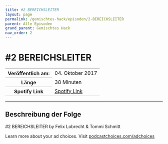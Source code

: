 ```yaml
---
title: #2 BEREICHSLEITER
layout: page
permalink: /gemischtes-hack/episoden/2-BEREICHSLEITER
parent: Alle Episoden
grand_parent: Gemischtes Hack
nav_order: 2
---
```


# #2 BEREICHSLEITER
<table class="resp-table dcf-table dcf-table-responsive dcf-table-bordered dcf-table-striped dcf-w-100%">
                    <tbody>
                        <tr>
                            <th scope="row">Veröffentlich am:</th>
                            <td data-label="Veröffentlich am:">04. Oktober 2017</td>
                        </tr>
                        <tr>
                            <th scope="row">Länge </th>
                            <td data-label="Länge ">38 Minuten</td>
                        </tr><tr>
                                <th scope="row">Spotify Link</th>
                                <td data-label="Spotify Link"><a href="https://open.spotify.com/episode/6D5ZaWCGmYIO6XTAZDqpvd">Spotify Link</a></td>
                            </tr></tbody>
                </table>

***

## Beschreibung der Folge

<div>
<p>#2 BEREICHSLEITER by Felix Lobrecht &amp; Tommi Schmitt</p><p> </p><p>Learn more about your ad choices. Visit <a href="https://podcastchoices.com/adchoices">podcastchoices.com/adchoices</a></p>  
</div>

